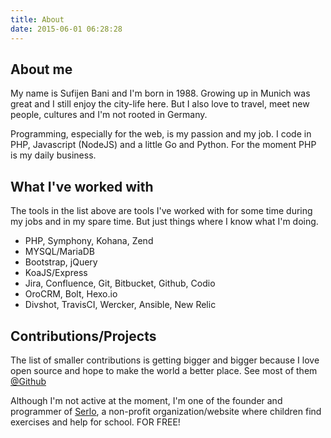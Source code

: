 ```yaml
---
title: About
date: 2015-06-01 06:28:28
---
```


## About me
My name is Sufijen Bani and I'm born in 1988. Growing up in Munich was great and I still enjoy the city-life here. But I also love to travel, meet new people, cultures and I'm not rooted in Germany.

Programming, especially for the web, is my passion and my job. I code in PHP, Javascript (NodeJS) and a little Go and Python. For the moment PHP is my daily business.

## What I've worked with
The tools in the list above are tools I've worked with for some time during my jobs and in my spare time. But just things where I know what I'm doing.
 - PHP, Symphony, Kohana, Zend
 - MYSQL/MariaDB
 - Bootstrap, jQuery
 - KoaJS/Express
 - Jira, Confluence, Git, Bitbucket, Github, Codio
 - OroCRM, Bolt, Hexo.io
 - Divshot, TravisCI, Wercker, Ansible, New Relic

## Contributions/Projects
The list of smaller contributions is getting bigger and bigger because I love open source and hope to make the world a better place.
See most of them [@Github](https://github.com/sbani)

Although I'm not active at the moment, I'm one of the founder and programmer of [Serlo](https://serlo.org), a non-profit organization/website where children find exercises and help for school. FOR FREE!
